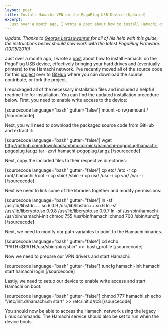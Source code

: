 ```yaml
--- 
layout: post
title: Install Hamachi VPN on the PogoPlug USB Device (Updated)
excerpt:
  Just over a month ago, I wrote a post about how to install Hamachi on the PogoPlug USB device, effectively bringing your hard drives and (eventually printers) to the Hamachi network. I've recently moved all of the source code for this project over to GitHub where you can download the source, contribute, or fork the project.
---
```

<em>Update: Thanks to <a target="_blank" href="http://stevejobsisadouche.com/">George Lerdsuwanrut</a> for all of his help with this guide, the instructions below should now work with the latest PogoPlug Firmware. (10/15/2010)</em>

Just over a month ago, I wrote a <a href="http://mbmccormick.com/2010/07/install-hamachi-vpn-on-the-pogoplug-usb-device/" target="_blank">post</a> about how to install Hamachi on the PogoPlug USB device, effectively bringing your hard drives and (eventually printers) to the Hamachi network. I've recently moved all of the source code for this <a href="http://github.com/mbmccormick/hamachi-pogoplug" target="_blank">project</a> over to <a href="http://github.com" target="_blank">GitHub</a> where you can download the source, contribute, or fork the project.

I repackaged all of the necessary installation files and included a helpful readme file for installation. You can find the updated installation procedure below. First, you need to enable write access to the device:

[sourcecode language="bash" gutter="false"]
mount -o rw,remount /
[/sourcecode]

Next, you will need to download the packaged source code from GitHub and extract it:

[sourcecode language="bash" gutter="false"]
wget http://github.com/downloads/mbmccormick/hamachi-pogoplug/hamachi-pogoplug.tar.gz
tar -zxvf hamachi-pogoplug.tar.gz
[/sourcecode]

Next, copy the included files to their respective directories:

[sourcecode language="bash" gutter="false"]
cp etc/ /etc -r
cp root/.hamachi /root -r
cp sbin/ /sbin -r
cp usr/ /usr -r
cp var/ /var -r
[/sourcecode]

Next we need to link some of the libraries together and modify permissions:

[sourcecode language="bash" gutter="false"]
ln -sf /usr/lib/libstdc++.so.6.0.9 /usr/lib/libstdc++.so.6
ln -sf /usr/lib/libcrypto.so.0.9.8 /usr/lib/libcrypto.so.0.9.7
ln -sf /usr/bin/hamachi /usr/bin/hamachi-init
chmod 755 /usr/bin/hamachi
chmod 700 /sbin/tuncfg
[/sourcecode]

Next, we need to modify our path variables to point to the Hamachi binaries.

[sourcecode language="bash" gutter="false"]
cd
echo &quot;PATH=$PATH:/usr/sbin:/bin:/sbin&quot; &gt;&gt; .bash_profile
[/sourcecode]

Now we need to prepare our VPN drivers and start Hamachi:

[sourcecode language="bash" gutter="false"]
tuncfg
hamachi-init
hamachi start
hamachi login
[/sourcecode]

Lastly, we need to setup our device to enable write access and start Hamachi on boot:

[sourcecode language="bash" gutter="false"]
chmod 777 hamachi.sh
echo &quot;/etc/init.d/hamachi.sh start&quot; &gt;&gt; /etc/init.d/rcS
[/sourcecode]

You should now be able to access the Hamachi network using the legacy Linux commands. The Hamachi service should also be set to run when the device boots.
